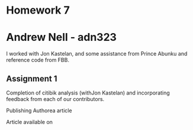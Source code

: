 # Homework 7
# Andrew Nell - adn323

I worked with Jon Kastelan, and some assistance from Prince Abunku and reference code from FBB.

## Assignment 1

Completion of citibik analysis (withJon Kastelan) and incorporating feedback from each of our contributors.

Publishing Authorea article

Article available on 
